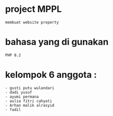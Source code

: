 # project MPPL
```
membuat website property 
```
# bahasa yang di gunakan
```
PHP 8.2
```
# kelompok 6 anggota :
```
- gusti putu wulandari
- dadi yusuf
- ayumi permana
- aulia fitri cahyati
- Arhan malik alrasyid
- fadil 
```